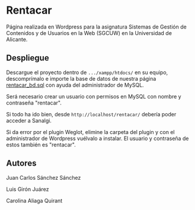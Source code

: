 # Rentacar
Página realizada en Wordpress para la asignatura Sistemas de Gestión de Contenidos y de Usuarios en la Web (SGCUW) en la Universidad de Alicante.

## Despliegue
Descargue el proyecto dentro de ``` .../xampp/htdocs/ ``` en su equipo, descomprímalo e importe la base de datos de nuestra página
[rentacar_bd.sql](https://github.com/jcss9/rentacar/rentacar_bd.sql) con ayuda del administrador de MySQL.

Será necesario crear un usuario con permisos en MySQL con nombre y contraseña "rentacar".

Si todo ha ido bien, desde ```http://localhost/rentacar/``` debería poder acceder a Sanalgi.

Si da error por el plugin Weglot, elimine la carpeta del plugin y con el administrador de Wordpress vuélvalo a instalar. El usuario y contraseña de estos también es "rentacar".

## Autores
Juan Carlos Sánchez Sánchez

Luis Girón Juárez

Carolina Aliaga Quirant
